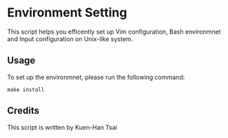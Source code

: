 Environment Setting
===================

This script helps you efficently set up Vim configuration, Bash environmnet and
Input configuration on Unix-like system.

Usage
-----

To set up the environmnet, please run the following command:
``` 
make install
```

Credits
-------

This script is written by Kuen-Han Tsai
